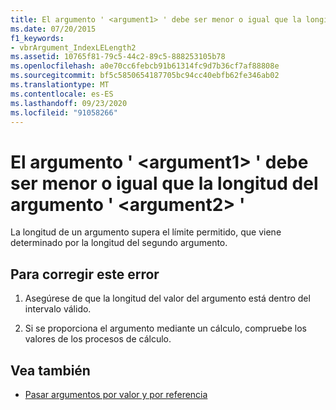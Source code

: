 ```yaml
---
title: El argumento ' <argument1> ' debe ser menor o igual que la longitud del argumento ' <argument2> '
ms.date: 07/20/2015
f1_keywords:
- vbrArgument_IndexLELength2
ms.assetid: 10765f81-79c5-44c2-89c5-888253105b78
ms.openlocfilehash: a0e70cc6febcb91b61314fc9d7b36cf7af88808e
ms.sourcegitcommit: bf5c5850654187705bc94cc40ebfb62fe346ab02
ms.translationtype: MT
ms.contentlocale: es-ES
ms.lasthandoff: 09/23/2020
ms.locfileid: "91058266"
---
```

# <a name="argument-argument1-must-be-less-than-or-equal-to-the-length-of-argument-argument2"></a>El argumento ' \<argument1> ' debe ser menor o igual que la longitud del argumento ' \<argument2> '

La longitud de un argumento supera el límite permitido, que viene determinado por la longitud del segundo argumento.  
  
## <a name="to-correct-this-error"></a>Para corregir este error  
  
1. Asegúrese de que la longitud del valor del argumento está dentro del intervalo válido.  
  
2. Si se proporciona el argumento mediante un cálculo, compruebe los valores de los procesos de cálculo.  
  
## <a name="see-also"></a>Vea también

- [Pasar argumentos por valor y por referencia](../programming-guide/language-features/procedures/passing-arguments-by-value-and-by-reference.md)
